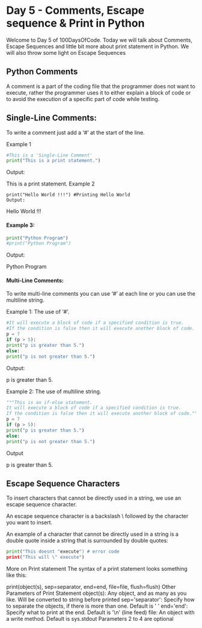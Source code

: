 # Day 5 - Comments, Escape sequence & Print in Python

Welcome to Day 5 of 100DaysOfCode. Today we will talk about Comments, Escape Sequences and little bit more about print statement in Python. We will also throw some light on Escape Sequences

## Python Comments

A comment is a part of the coding file that the programmer does not want to execute, rather the programmer uses it to either explain a block of code or to avoid the execution of a specific part of code while testing.

## Single-Line Comments:

To write a comment just add a ‘#’ at the start of the line.

Example 1

```python
#This is a 'Single-Line Comment'
print("This is a print statement.")
```

Output:

This is a print statement.
Example 2

```pyton
print("Hello World !!!") #Printing Hello World
Output:
```

Hello World !!!

#### Example 3:

```python
print("Python Program")
#print("Python Program")
```

Output:

Python Program

#### Multi-Line Comments:

To write multi-line comments you can use ‘#’ at each line or you can use the multiline string.

Example 1: The use of ‘#’.

```python
#It will execute a block of code if a specified condition is true.
#If the condition is false then it will execute another block of code.
p = 7
if (p > 5):
print("p is greater than 5.")
else:
print("p is not greater than 5.")
```

Output:

p is greater than 5.

Example 2: The use of multiline string.

```python
"""This is an if-else statement.
It will execute a block of code if a specified condition is true.
If the condition is false then it will execute another block of code."""
p = 7
if (p > 5):
print("p is greater than 5.")
else:
print("p is not greater than 5.")
```

Output

p is greater than 5.

## Escape Sequence Characters

To insert characters that cannot be directly used in a string, we use an escape sequence character.

An escape sequence character is a backslash \ followed by the character you want to insert.

An example of a character that cannot be directly used in a string is a double quote inside a string that is surrounded by double quotes:

```python
print("This doesnt "execute") # error code
print("This will \" execute")
```

More on Print statement
The syntax of a print statement looks something like this:

print(object(s), sep=separator, end=end, file=file, flush=flush)
Other Parameters of Print Statement
object(s): Any object, and as many as you like. Will be converted to string before printed
sep='separator': Specify how to separate the objects, if there is more than one. Default is ' '
end='end': Specify what to print at the end. Default is '\n' (line feed)
file: An object with a write method. Default is sys.stdout
Parameters 2 to 4 are optional
